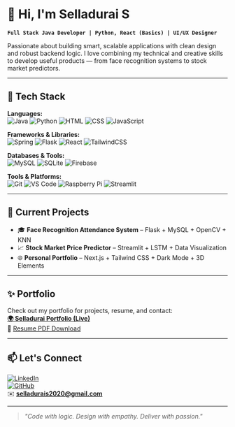 # 👋 Hi, I'm Selladurai S

**`Full Stack Java Developer | Python, React (Basics) | UI/UX Designer`**

Passionate about building smart, scalable applications with clean design and robust backend logic. I love combining my technical and creative skills to develop useful products — from face recognition systems to stock market predictors.

---

## 🚀 Tech Stack

**Languages:**  
![Java](https://img.shields.io/badge/Java-ED8B00?style=flat&logo=java&logoColor=white)
![Python](https://img.shields.io/badge/Python-3776AB?style=flat&logo=python&logoColor=white)
![HTML](https://img.shields.io/badge/HTML5-E34F26?style=flat&logo=html5&logoColor=white)
![CSS](https://img.shields.io/badge/CSS3-1572B6?style=flat&logo=css3&logoColor=white)
![JavaScript](https://img.shields.io/badge/JavaScript-F7DF1E?style=flat&logo=javascript&logoColor=black)

**Frameworks & Libraries:**  
![Spring](https://img.shields.io/badge/Spring%20Boot-6DB33F?style=flat&logo=spring-boot&logoColor=white)
![Flask](https://img.shields.io/badge/Flask-000000?style=flat&logo=flask&logoColor=white)
![React](https://img.shields.io/badge/React-61DAFB?style=flat&logo=react&logoColor=black)
![TailwindCSS](https://img.shields.io/badge/Tailwind%20CSS-06B6D4?style=flat&logo=tailwind-css&logoColor=white)

**Databases & Tools:**  
![MySQL](https://img.shields.io/badge/MySQL-005C84?style=flat&logo=mysql&logoColor=white)
![SQLite](https://img.shields.io/badge/SQLite-003B57?style=flat&logo=sqlite&logoColor=white)
![Firebase](https://img.shields.io/badge/Firebase-FFCA28?style=flat&logo=firebase&logoColor=black)

**Tools & Platforms:**  
![Git](https://img.shields.io/badge/Git-F05032?style=flat&logo=git&logoColor=white)
![VS Code](https://img.shields.io/badge/VS%20Code-007ACC?style=flat&logo=visual-studio-code&logoColor=white)
![Raspberry Pi](https://img.shields.io/badge/Raspberry%20Pi-C51A4A?style=flat&logo=raspberry-pi&logoColor=white)
![Streamlit](https://img.shields.io/badge/Streamlit-FF4B4B?style=flat&logo=streamlit&logoColor=white)

---

## 🌱 Current Projects

- 🎓 **Face Recognition Attendance System** – Flask + MySQL + OpenCV + KNN
- 📈 **Stock Market Price Predictor** – Streamlit + LSTM + Data Visualization
- 🌐 **Personal Portfolio** – Next.js + Tailwind CSS + Dark Mode + 3D Elements

---

## ✨ Portfolio

Check out my portfolio for projects, resume, and contact:  
**[🌍 Selladurai Portfolio (Live)](https://your-portfolio-link.com)**  
📄 [Resume PDF Download](https://your-resume-link.com)

---

## 📫 Let's Connect

[![LinkedIn](https://img.shields.io/badge/LinkedIn-0A66C2?style=flat&logo=linkedin&logoColor=white)](https://linkedin.com/in/selladurai-s)  
[![GitHub](https://img.shields.io/badge/GitHub-000?style=flat&logo=github&logoColor=white)](https://github.com/SelladuraiS)  
✉️ **selladurais2020@gmail.com**

---

> _"Code with logic. Design with empathy. Deliver with passion."_


